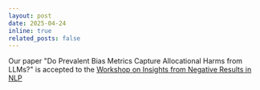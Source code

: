 ```yaml
---
layout: post
date: 2025-04-24
inline: true
related_posts: false
---
```


Our paper "Do Prevalent Bias Metrics Capture Allocational Harms from LLMs?" is accepted to the [Workshop on Insights from Negative Results in NLP](https://insights-workshop.github.io)